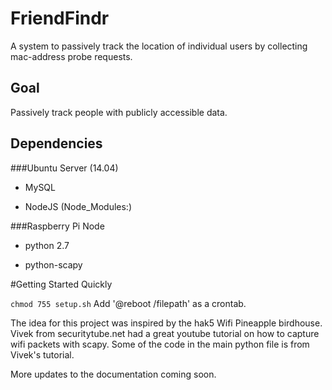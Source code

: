 # FriendFindr
A system to passively track the location of individual users by collecting mac-address probe requests.
## Goal
Passively track people with publicly accessible data.

## Dependencies

###Ubuntu Server (14.04)
* MySQL

* NodeJS (Node_Modules:)

###Raspberry Pi Node
* python 2.7

* python-scapy

#Getting Started Quickly

`chmod 755 setup.sh`
Add '@reboot /filepath' as a crontab.

The idea for this project was inspired by the hak5 Wifi Pineapple birdhouse. Vivek from securitytube.net had a great youtube tutorial on how to capture wifi packets with scapy. Some of the code in the main python file is from Vivek's tutorial.

More updates to the documentation coming soon.
